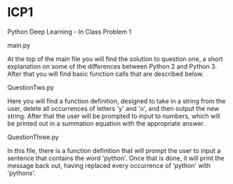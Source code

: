# ICP1
Python Deep Learning - In Class Problem 1

main.py

At the top of the main file you will find the solution to question one,
a short explanation on some of the differences between Python 2 and Python 3. 
After that you will find basic function calls that are described below.

QuestionTwo.py

Here you will find a function definition, designed to take in a string from the user, 
delete all occurrences of letters 'y' and 'o', and then output the new string. 
After that the user will be prompted to input to numbers, 
which will be printed out in a summation equation with the appropriate answer.

QuestionThree.py

In this file, there is a function definition that will prompt the user to input a sentence 
that contains the word 'python'. Once that is done, it will print the message back out, 
having replaced every occurrence of 'python' with 'pythons'.
